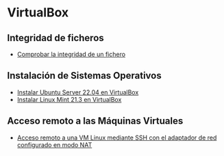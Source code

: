 # VirtualBox

## Integridad de ficheros

* [Comprobar la integridad de un fichero](./apuntes/integrity-check.md)

## Instalación de Sistemas Operativos

* [Instalar Ubuntu Server 22.04 en VirtualBox](./apuntes/ub-server22.04.md)
* [Instalar Linux Mint 21.3 en VirtualBox](./apuntes/linux-mint21.3.md)

## Acceso remoto a las Máquinas Virtuales

* [Acceso remoto a una VM Linux mediante SSH con el adaptador de red configurado en modo NAT](./apuntes/ssh-access.md)
